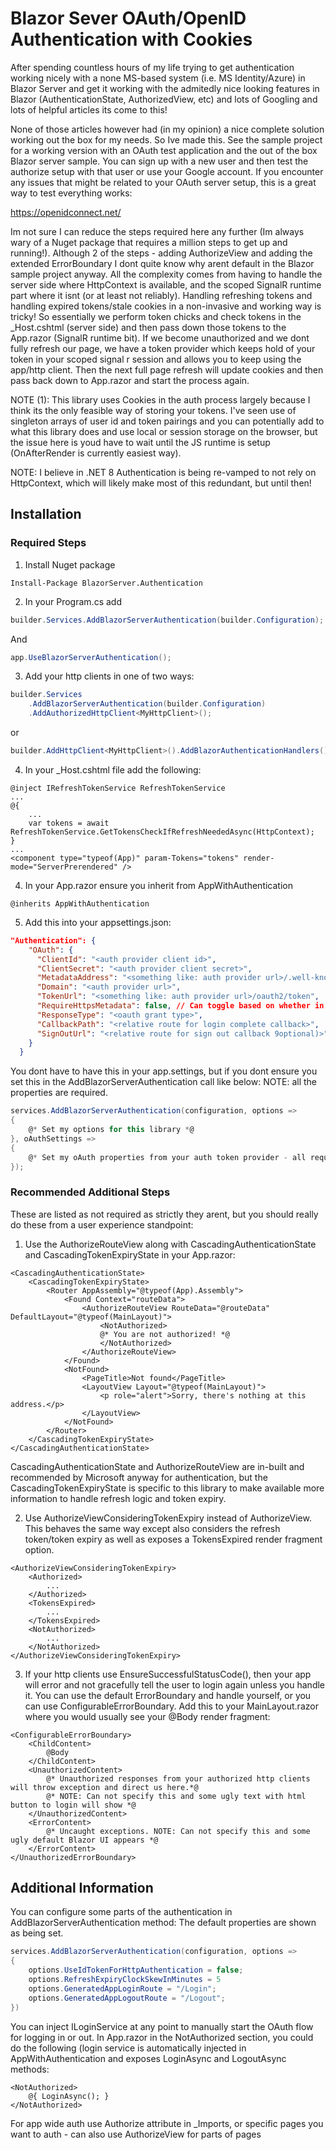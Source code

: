 # Blazor Sever OAuth/OpenID Authentication with Cookies
After spending countless hours of my life trying to get authentication working nicely with a none MS-based 
system (i.e. MS Identity/Azure) in Blazor Server and get it working with the admitedly nice looking features 
in Blazor (AuthenticationState, AuthorizedView, etc) and lots of Googling and lots of helpful articles its come to this!

None of those articles however had (in my opinion) a nice complete solution working out the box for my needs. So
Ive made this. See the sample project for a working version with an OAuth test application and the out of the box
Blazor server sample. You can sign up with a new user and then test the authorize setup with that user or use your Google account.
If you encounter any issues that might be related to your OAuth server setup, this is a great way to test everything works:

https://openidconnect.net/

Im not sure I can reduce the steps required here any further (Im always wary of a Nuget package that requires a
million steps to get up and running!). Although 2 of the steps - adding AuthorizeView and adding the extended ErrorBoundary
I dont quite know why arent default in the Blazor sample project anyway.
All the complexity comes from having to handle the server side where HttpContext is available, and the scoped
SignalR runtime part where it isnt (or at least not reliably). Handling refreshing tokens and handling expired
tokens/stale cookies in a non-invasive and working way is tricky! So essentially we perform token chicks and 
check tokens in the _Host.cshtml (server side) and then pass down those tokens to the App.razor (SignalR runtime bit).
If we become unauthorized and we dont fully refresh our page, we have a token provider which keeps hold of your 
token in your scoped signal r session and allows you to keep using the app/http client. Then the next full
page refresh will update cookies and then pass back down to App.razor and start the process again.

NOTE (1): This library uses Cookies in the auth process largely because I think its the only feasible way
of storing your tokens. I've seen use of singleton arrays of user id and token pairings and you can potentially
add to what this library does and use local or session storage on the browser, but the issue here is youd have to
wait until the JS runtime is setup (OnAfterRender is currently easiest way).

NOTE: I believe in .NET 8 Authentication is being re-vamped to not rely on HttpContext, which will likely make most
of this redundant, but until then!

## Installation

### Required Steps
1. Install Nuget package
```
Install-Package BlazorServer.Authentication
```

2. In your Program.cs add
```cs
builder.Services.AddBlazorServerAuthentication(builder.Configuration);
```
And
```cs
app.UseBlazorServerAuthentication();
```

3. Add your http clients in one of two ways:
```cs
builder.Services
    .AddBlazorServerAuthentication(builder.Configuration)
    .AddAuthorizedHttpClient<MyHttpClient>();
```
or
```cs
builder.AddHttpClient<MyHttpClient>().AddBlazorAuthenticationHandlers();
```

4. In your _Host.cshtml file add the following:
```cshtml
@inject IRefreshTokenService RefreshTokenService
...
@{
    ...
    var tokens = await RefreshTokenService.GetTokensCheckIfRefreshNeededAsync(HttpContext);
}
...
<component type="typeof(App)" param-Tokens="tokens" render-mode="ServerPrerendered" />
```

4. In your App.razor ensure you inherit from AppWithAuthentication
```razor
@inherits AppWithAuthentication
```

5. Add this into your appsettings.json:
```json
"Authentication": {
    "OAuth": {
      "ClientId": "<auth provider client id>",
      "ClientSecret": "<auth provider client secret>",
      "MetadataAddress": "<something like: auth provider url>/.well-known/openid-configuration",
      "Domain": "<auth provider url>",
      "TokenUrl": "<something like: auth provider url>/oauth2/token",
      "RequireHttpsMetadata": false, // Can toggle based on whether in development or production
      "ResponseType": "<oauth grant type>",
      "CallbackPath": "<relative route for login complete callback>",
      "SignOutUrl": "<relative route for sign out callback 9optional)>"
    }
  }
```
You dont have to have this in your app.settings, but if you dont ensure you set this in the 
AddBlazorServerAuthentication call like below:
NOTE: all the properties are required.
```cs
services.AddBlazorServerAuthentication(configuration, options =>
{
    @* Set my options for this library *@
}, oAuthSettings =>
{
    @* Set my oAuth properties from your auth token provider - all required*@
});
```

### Recommended Additional Steps
These are listed as not required as strictly they arent, but you should really do these from a user experience standpoint:
1. Use the AuthorizeRouteView along with CascadingAuthenticationState and CascadingTokenExpiryState in your App.razor:
```razor
<CascadingAuthenticationState>
    <CascadingTokenExpiryState>
        <Router AppAssembly="@typeof(App).Assembly">
            <Found Context="routeData">
                <AuthorizeRouteView RouteData="@routeData" DefaultLayout="@typeof(MainLayout)">
                    <NotAuthorized>
                    @* You are not authorized! *@
                    </NotAuthorized>
                </AuthorizeRouteView>
            </Found>
            <NotFound>
                <PageTitle>Not found</PageTitle>
                <LayoutView Layout="@typeof(MainLayout)">
                    <p role="alert">Sorry, there's nothing at this address.</p>
                </LayoutView>
            </NotFound>
        </Router>
    </CascadingTokenExpiryState>
</CascadingAuthenticationState>
```
CascadingAuthenticationState and AuthorizeRouteView are in-built and recommended by Microsoft anyway for authentication, but the CascadingTokenExpiryState is
specific to this library to make available more information to handle refresh logic and token expiry.

2. Use AuthorizeViewConsideringTokenExpiry instead of AuthorizeView. This behaves the same way except also considers the refresh token/token expiry as well
as exposes a TokensExpired render fragment option.

```razor
<AuthorizeViewConsideringTokenExpiry>
    <Authorized>
        ...
    </Authorized>
    <TokensExpired>
        ...
    </TokensExpired>
    <NotAuthorized>
        ...
    </NotAuthorized>
</AuthorizeViewConsideringTokenExpiry>
```

3. If your http clients use EnsureSuccessfulStatusCode(), then your app will error and not gracefully tell the user to login again unless you handle it.
You can use the default ErrorBoundary and handle yourself, or you can use ConfigurableErrorBoundary.
Add this to your MainLayout.razor where you would usually see your @Body render fragment:

```razor
<ConfigurableErrorBoundary>
    <ChildContent>
        @Body
    </ChildContent>
    <UnauthorizedContent>
        @* Unauthorized responses from your authorized http clients will throw exception and direct us here.*@
        @* NOTE: Can not specify this and some ugly text with html button to login will show *@
    </UnauthorizedContent>
    <ErrorContent>
        @* Uncaught exceptions. NOTE: Can not specify this and some ugly default Blazor UI appears *@
    </ErrorContent>
</UnauthorizedErrorBoundary>
```

## Additional Information
You can configure some parts of the authentication in AddBlazorServerAuthentication method:
The default properties are shown as being set.
```cs
services.AddBlazorServerAuthentication(configuration, options =>
{
    options.UseIdTokenForHttpAuthentication = false;
    options.RefreshExpiryClockSkewInMinutes = 5
    options.GeneratedAppLoginRoute = "/Login";
    options.GeneratedAppLogoutRoute = "/Logout";
})
```

You can inject ILoginService at any point to manually start the OAuth flow for logging in or out.
In App.razor in the NotAuthorized section, you could do the following (login service is automatically injected in AppWithAuthentication
and exposes LoginAsync and LogoutAsync methods:
```razor
<NotAuthorized>
    @{ LoginAsync(); }
</NotAuthorized>
```

For app wide auth use Authorize attribute in _Imports, or specific pages you want to auth - can also use AuthorizeView for parts of pages

